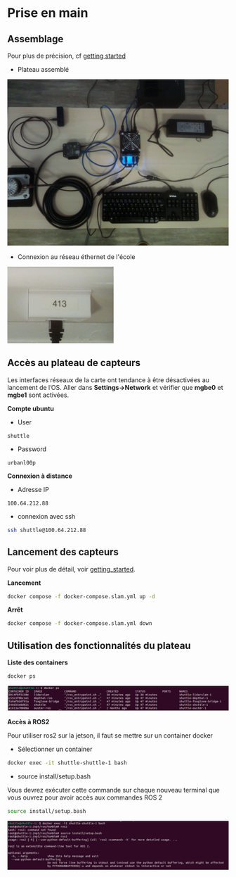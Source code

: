 # Prise en main

## Assemblage

Pour plus de précision, cf [getting started](https://gitlab.univ-lorraine.fr/coll/l-inp/ensem/plateforme_pedagogique_urbanloop/plateau_capteurs/shuttle-sensor-tray/-/blob/main/doc/source/getting_started.rst?ref_type=heads)

- Plateau assemblé

![plateau_monte](images/plateau_monte.jpg)

- Connexion au réseau éthernet de l'école

![206_reseau](images/206_reseau.jpg)

## Accès au plateau de capteurs

Les interfaces réseaux de la carte ont tendance à être désactivées au lancement de l’OS. Aller dans **Settings->Network** et vérifier que **mgbe0** et **mgbe1** sont activées.

**Compte ubuntu**
- User
```
shuttle
```
- Password
```
urbanl00p
```
**Connexion à distance**

- Adresse IP
```
100.64.212.88
```
- connexion avec ssh
``` bash
ssh shuttle@100.64.212.88
```

## Lancement des capteurs

Pour voir plus de détail, voir [getting_started](https://gitlab.univ-lorraine.fr/coll/l-inp/ensem/plateforme_pedagogique_urbanloop/plateau_capteurs/shuttle-sensor-tray/-/blob/main/doc/source/getting_started.rst?ref_type=heads).

**Lancement**
``` bash
docker compose -f docker-compose.slam.yml up -d
```

**Arrêt**
``` bash
docker compose -f docker-compose.slam.yml down
```

## Utilisation des fonctionnalités du plateau

**Liste des containers**
``` bash
docker ps
```
![docker_ps](images/docker_ps.png)

**Accès à ROS2**

Pour utiliser ros2 sur la jetson, il faut se mettre sur un container docker

- Sélectionner un container

``` bash
docker exec -it shuttle-shuttle-1 bash
```

- source install/setup.bash

Vous devrez exécuter cette commande sur chaque nouveau terminal que vous ouvrez pour avoir accès aux commandes ROS 2

``` bash
source install/setup.bash
```

![docker_ps](images/source_ros2.png)

